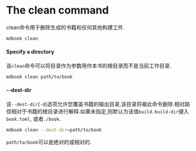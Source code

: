 # The clean command

clean命令用于删除生成的书籍和任何其他构建工件.

```bash
mdbook clean
```

#### Specify a directory

该`clean`命令可以将目录作为参数用作本书的根目录而不是当前工作目录.

```bash
mdbook clean path/to/book
```

#### --dest-dir

该`--dest-dir`(`-d`)选项允许您覆盖书籍的输出目录,该目录将被此命令删除.相对路径相对于书籍的根目录进行解释.如果未指定,则默认为该值`build.build-dir`键入`book.toml`, 或者`./book`.

```bash
mdbook clean --dest-dir=path/to/book
```

`path/to/book`可以是绝对的或相对的.
